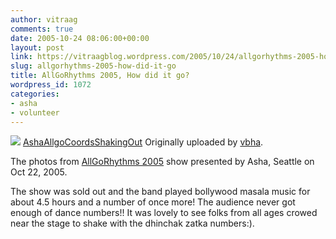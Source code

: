 ```yaml
---
author: vitraag
comments: true
date: 2005-10-24 08:06:00+00:00
layout: post
link: https://vitraagblog.wordpress.com/2005/10/24/allgorhythms-2005-how-did-it-go/
slug: allgorhythms-2005-how-did-it-go
title: AllGoRhythms 2005, How did it go?
wordpress_id: 1072
categories:
- asha
- volunteer
---
```


[![](http://static.flickr.com/29/55508733_4b77e2798b_m.jpg)](http://www.flickr.com/photos/vaibhavb/55508733/)
[AshaAllgoCoordsShakingOut](http://www.flickr.com/photos/vaibhavb/55508733/)
Originally uploaded by [vbha](http://www.flickr.com/people/vaibhavb/). 



The photos from [AllGoRhythms 2005](http://www.flickr.com/groups/allgorhythms2005) show presented by Asha, Seattle on Oct 22, 2005.

The show was sold out and the band played bollywood masala music for about 4.5 hours and a number of once more! The audience never got enough of dance numbers!! It was lovely to see folks from all ages crowed near the stage to shake with the dhinchak zatka numbers:).
